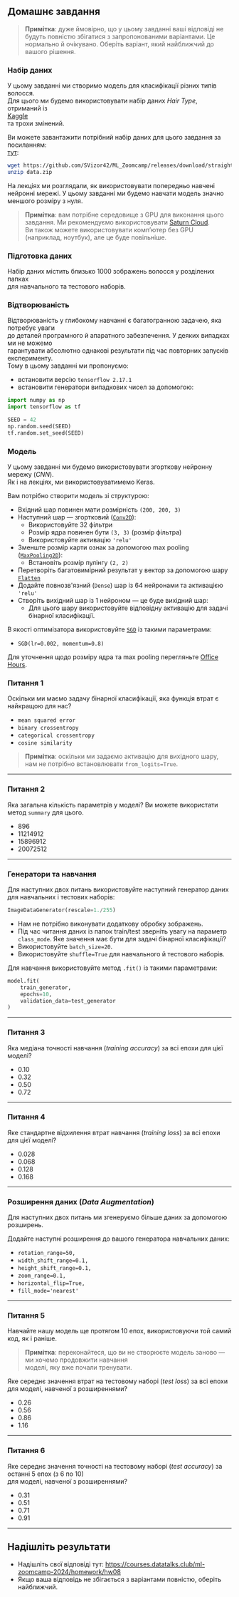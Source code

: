 ## Домашнє завдання

> **Примітка**: дуже ймовірно, що у цьому завданні ваші відповіді не будуть повністю збігатися з запропонованими варіантами. Це нормально й очікувано. Оберіть варіант, який найближчий до вашого рішення.

### Набір даних

У цьому завданні ми створимо модель для класифікації різних типів волосся.  
Для цього ми будемо використовувати набір даних *Hair Type*, отриманий із  
[Kaggle](https://www.kaggle.com/datasets/kavyasreeb/hair-type-dataset)  
та трохи змінений.

Ви можете завантажити потрібний набір даних для цього завдання за посиланням:  
[тут](https://github.com/SVizor42/ML_Zoomcamp/releases/download/straight-curly-data/data.zip):

```bash
wget https://github.com/SVizor42/ML_Zoomcamp/releases/download/straight-curly-data/data.zip
unzip data.zip
```

На лекціях ми розглядали, як використовувати попередньо навчені нейронні мережі. У цьому завданні ми будемо навчати модель значно меншого розміру з нуля.

> **Примітка**: вам потрібне середовище з GPU для виконання цього завдання. Ми рекомендуємо використовувати [Saturn Cloud](https://bit.ly/saturn-mlzoomcamp).  
> Ви також можете використовувати комп’ютер без GPU (наприклад, ноутбук), але це буде повільніше.

### Підготовка даних

Набір даних містить близько 1000 зображень волосся у розділених папках  
для навчального та тестового наборів.

### Відтворюваність

Відтворюваність у глибокому навчанні є багатогранною задачею, яка потребує уваги  
до деталей програмного й апаратного забезпечення. У деяких випадках ми не можемо  
гарантувати абсолютно однакові результати під час повторних запусків експерименту.  
Тому в цьому завданні ми пропонуємо:
* встановити версію `tensorflow 2.17.1`
* встановити генератори випадкових чисел за допомогою:

```python
import numpy as np
import tensorflow as tf

SEED = 42
np.random.seed(SEED)
tf.random.set_seed(SEED)
```

### Модель

У цьому завданні ми будемо використовувати згорткову нейронну мережу (*CNN*).  
Як і на лекціях, ми використовуватимемо Keras.

Вам потрібно створити модель зі структурою:

* Вхідний шар повинен мати розмірність `(200, 200, 3)`
* Наступний шар — згортковий ([`Conv2D`](https://keras.io/api/layers/convolution_layers/convolution2d/)):
  * Використовуйте 32 фільтри
  * Розмір ядра повинен бути `(3, 3)` (розмір фільтра)
  * Використовуйте активацію `'relu'`
* Зменште розмір карти ознак за допомогою max pooling ([`MaxPooling2D`](https://keras.io/api/layers/pooling_layers/max_pooling2d/)):
  * Встановіть розмір пулінгу `(2, 2)`
* Перетворіть багатовимірний результат у вектор за допомогою шару [`Flatten`](https://keras.io/api/layers/reshaping_layers/flatten/)
* Додайте повнозв'язний (`Dense`) шар із 64 нейронами та активацією `'relu'`
* Створіть вихідний шар із 1 нейроном — це буде вихідний шар:
  * Для цього шару використовуйте відповідну активацію для задачі бінарної класифікації.

В якості оптимізатора використовуйте [`SGD`](https://keras.io/api/optimizers/sgd/) із такими параметрами:

* `SGD(lr=0.002, momentum=0.8)`

Для уточнення щодо розміру ядра та max pooling перегляньте [Office Hours](https://www.youtube.com/watch?v=1WRgdBTUaAc).

### Питання 1

Оскільки ми маємо задачу бінарної класифікації, яка функція втрат є найкращою для нас?

* `mean squared error`
* `binary crossentropy`
* `categorical crossentropy`
* `cosine similarity`

> **Примітка**: оскільки ми задаємо активацію для вихідного шару, нам не потрібно встановлювати `from_logits=True`.

---

### Питання 2

Яка загальна кількість параметрів у моделі? Ви можете використати метод `summary` для цього.

* 896
* 11214912
* 15896912
* 20072512

---

### Генератори та навчання

Для наступних двох питань використовуйте наступний генератор даних для навчальних і тестових наборів:

```python
ImageDataGenerator(rescale=1./255)
```

* Нам не потрібно виконувати додаткову обробку зображень.
* Під час читання даних із папок train/test зверніть увагу на параметр `class_mode`. Яке значення має бути для задачі бінарної класифікації?
* Використовуйте `batch_size=20`.
* Використовуйте `shuffle=True` для навчального й тестового наборів.

Для навчання використовуйте метод `.fit()` із такими параметрами:

```python
model.fit(
    train_generator,
    epochs=10,
    validation_data=test_generator
)
```
---

### Питання 3

Яка медіана точності навчання (*training accuracy*) за всі епохи для цієї моделі?

* 0.10
* 0.32
* 0.50
* 0.72

---

### Питання 4

Яке стандартне відхилення втрат навчання (*training loss*) за всі епохи для цієї моделі?

* 0.028
* 0.068
* 0.128
* 0.168

---

### Розширення даних (*Data Augmentation*)

Для наступних двох питань ми згенеруємо більше даних за допомогою розширень.

Додайте наступні розширення до вашого генератора навчальних даних:

* `rotation_range=50,`
* `width_shift_range=0.1,`
* `height_shift_range=0.1,`
* `zoom_range=0.1,`
* `horizontal_flip=True,`
* `fill_mode='nearest'`

---

### Питання 5

Навчайте нашу модель ще протягом 10 епох, використовуючи той самий код, як і раніше.
> **Примітка**: переконайтеся, що ви не створюєте модель заново — ми хочемо продовжити навчання  
моделі, яку вже почали тренувати.

Яке середнє значення втрат на тестовому наборі (*test loss*) за всі епохи для моделі, навченої з розширеннями?

* 0.26
* 0.56
* 0.86
* 1.16

---

### Питання 6

Яке середнє значення точності на тестовому наборі (*test accuracy*) за останні 5 епох (з 6 по 10)  
для моделі, навченої з розширеннями?

* 0.31
* 0.51
* 0.71
* 0.91

---

## Надішліть результати

* Надішліть свої відповіді тут: https://courses.datatalks.club/ml-zoomcamp-2024/homework/hw08
* Якщо ваша відповідь не збігається з варіантами повністю, оберіть найближчий.
